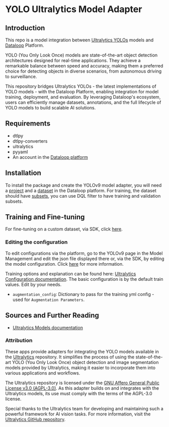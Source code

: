 # YOLO Ultralytics Model Adapter

## Introduction

This repo is a model integration between [Ultralytics YOLOs](https://github.com/ultralytics/ultralytics) models
and [Dataloop](https://dataloop.ai/) Platform.

YOLO (You Only Look Once) models are state-of-the-art object detection architectures designed for real-time
applications. They achieve a remarkable balance between speed and accuracy, making them a preferred choice for detecting
objects in diverse scenarios, from autonomous driving to surveillance.

This repository bridges Ultralytics YOLOs - the latest implementations of YOLO models - with the Dataloop Platform,
enabling integration for model training, deployment, and evaluation. By leveraging Dataloop's ecosystem, users can
efficiently manage datasets, annotations, and the full lifecycle of YOLO models to build scalable AI solutions.

## Requirements

- dtlpy
- dtlpy-converters
- ultralytics
- pyyaml
- An account in the [Dataloop platform](https://console.dataloop.ai/)

## Installation

To install the package and create the YOLOv9 model adapter, you will need
a [project](https://developers.dataloop.ai/tutorials/getting_started/sdk_overview/chapter/#to-create-a-new-project) and
a [dataset](https://developers.dataloop.ai/tutorials/data_management/manage_datasets/chapter/#create-dataset) in the
Dataloop platform. For training, the dataset should
have [subsets](https://developers.dataloop.ai/tutorials/model_management/advance/train_models_locally/classification/chapter/),
you can use DQL filter to have training and validation subsets.

## Training and Fine-tuning

For fine-tuning on a custom dataset, via SDK,
click [here](https://developers.dataloop.ai/tutorials/model_management/ai_library/chapter/#finetune-on-a-custom-dataset).

### Editing the configuration

To edit configurations via the platform, go to the YOLOv9 page in the Model Management and edit the json
file displayed there or, via the SDK, by editing the model configuration.
Click [here](https://developers.dataloop.ai/tutorials/model_management/ai_library/chapter/#model-configuration) for more
information.

Training options and explanation can be found
here: [Ultralytics Configuration documentation](https://docs.ultralytics.com/usage/cfg/#train).
The basic configuration is by the default train values. Edit by your needs.

- `augmentation_config`: Dictionary to pass for the training yml config - used for `Augmentation Parameters`.

## Sources and Further Reading

- [Ultralytics Models documentation](https://docs.ultralytics.com/models/)


### Attribution

These apps provide adapters for integrating the YOLO models available in
the [Ultralytics](https://github.com/ultralytics/ultralytics) repository. It simplifies the process of using the
state-of-the-art YOLO (You Only Look Once) object detection and image segmentation models provided by Ultralytics,
making it easier to incorporate them into various applications and workflows.

The Ultralytics repository is licensed under
the [GNU Affero General Public License v3.0 (AGPL-3.0)](https://github.com/ultralytics/ultralytics/blob/main/LICENSE).
As this adapter builds on and integrates with the Ultralytics models, its use must comply with the terms of the AGPL-3.0
license.

Special thanks to the Ultralytics team for developing and maintaining such a powerful framework for AI vision tasks. For
more information, visit the [Ultralytics GitHub repository](https://github.com/ultralytics/ultralytics).


